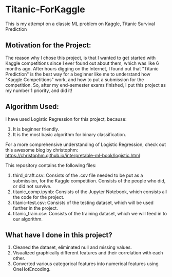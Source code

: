 # Titanic-ForKaggle
This is my attempt on a classic ML problem on Kaggle, Titanic Survival Prediction

## Motivation for the Project:
The reason why I chose this project, is that I wanted to get started with Kaggle competitions since I ever found out about them, which was like 6 months ago.
After hours digging on the Internet, I found out that "Titanic Prediction" is the best way for a beginner like me to understand how "Kaggle Competitions" work, and how to put a submission for the competition.
So, after my end-semester exams finished, I put this project as my number 1 priority, and did it!

## Algorithm Used:
I have used Logistic Regression for this project, because:
1. It is beginner friendly.
2. It is the most basic algorithm for binary classification.

For a more comprehensive understanding of Logistic Regression, check out this awesome blog by christophm: https://christophm.github.io/interpretable-ml-book/logistic.html

This repository contains the following files:

1. third_draft.csv: Consists of the .csv file needed to be put as a submission, for the Kaggle competition.
                    Consists of the people who did, or did not survive.
2. titanic_comp.ipynb: Consists of the Jupyter Notebook, which consists all the code for the project.
3. titanic-test.csv: Consists of the testing dataset, which will be used further in the project.
4. titanic_train.csv: Consists of the training dataset, which we will feed in to our algorithm.

## What have I done in this project?
1. Cleaned the dataset, eliminated null and missing values.
2. Visualized graphically different features and their correlation with each other.
3. Converted various categorical features into numerical features using OneHotEncoding.
